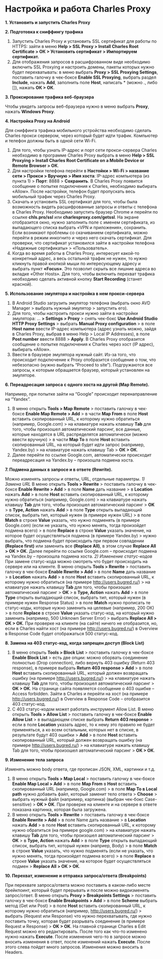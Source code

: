 Настройка и работа Charles Proxy
=================================

**1. Установить и запустить Charles Proxy**

**2. Подготовка к сниффингу трафика**

1) Запустить Charles Proxy и установить SSL сертификат для работы по HTTPS: 
зайти в меню **Help > SSL Proxy > Install Charles Root Certificate > ОК > Установить сертификат > Импортируем сертификат.**
2) Для отображения запросов в расшифрованном виде необходимо включить SSL Proxying и настроить домены, пакеты которых нужно будет перехватывать: 
в меню выбрать **Proxy > SSL Proxying Settings**, поставить галочку в чек-боксе **Enable SSL Proxying**, выбрать раздел **Include**, нажать **Add**, заполнить поле **Host**, написать * (можно *.*, либо []), нажать **ОК > ОК**.

**3. Проксирование трафика веб-браузера**

Чтобы увидеть запросы веб-браузера нужно в меню выбрать **Proxy**, нажать **Windows Proxy**.

**4. Настройка Proxy на Android**

Для сниффинга трафика мобильного устройства необходимо сделать Charles прокси сервером, через который будет идти трафик. Компьютер и телефон должны быть в одной сети Wi-Fi.
1) Для того, чтобы узнать IP-адрес и порт сети прокси-сервера Charles необходимо в программе Charles Proxy выбрать в меню 
**Help > SSL Proxying > Install Charles Root Certificate on a Mobile Device or Remote Browser > ОК**. 
2) Для настройки телефона перейти в **Настойки > Wi-Fi > название сети > Прокси > Вручную > Имя хоста**: IP-адрес компьютера (из пункта 1) > **Порт**: 8888 > **Сохранить**.
В Charles Proxy появится сообщение о попытке подключения к Charles, необходимо выбирать «Allow».
После настройки, телефон будет пропускать весь мобильный трафик через Charles Proxy.
3) Скачать и установить SSL сертификат для того, чтобы была возможность видеть расшифрованные запросы и ответы с телефона в Charles Proxy.
Необходимо запустить браузер Chrome и перейти по ссылке **сhls.pro/ssl** или **charlesproxy.com/getssl**. На экране отобразится окно, нужно заполнить поле с именем сертификата, из выпадающего списка выбрать «VPN и приложения», сохранить. 
Если возникают проблемы со скачиванием сертификата, можно перейти в режим инкогнито и через него скачать сертификат.
Для проверки, что сертификат установился зайти в настройки телефона «Надежные сертификаты» > «Пользователь».
4) Когда во время работы в Charles Proxy, интересует какой-то конкретный адрес, а весь остальной трафик не нужен, то нужно кликнуть правой кнопкой мыши по интересующему адресу и выбрать пункт **«Focus»**. Это позволит скрыть все лишние адреса во вкладке «Other Hosts».
Для того, чтобы включить перехват трафика необходимо сделать активной кнопку **Start Recording** (станет красной).

**5. Использование эмулятора и настройка в нем прокси-сервера**

1) В Android Studio загрузить эмулятор телефона (выбрать окно AVD Manager > выбрать нужный эмулятор > запустить его).
2) Для того, чтобы настроить прокси нужно зайти в настройки эмулятора: … **> Settings > Proxy** > снять чек-бокс **Use Android Studio HTTP Proxy Settings** > выбрать **Manual Proxy configuration** > в поле **Host name** ввести IP-адрес компьютера (адрес узнать можно, зайдя в Charles Proxy, выбрав в меню Help > Local IP Addresses), в поле **Post number** ввести 8888 > **Apply**.
В Charles Proxy отобразится сообщение о попытке подключения к Charles через хост (IP адрес), выбирать «Allow».
3) Ввести в браузере эмулятора нужный сайт. Из-за того, что происходит подключение к Proxy отобразится сообщение о том, что небезопасно (нужно выбрать “Proceed to site”). Подгружаются все запросы, к которым обращается браузер, который установлен на эмуляторе. 

**6. Переадресация запроса с одного хоста на другой (Map Remote).**

Например, при попытке зайти на “Google” происходит перенаправление на “Yandex”.
1) В меню открыть **Tools > Map Remote** > поставить галочку в чек-боксе **Enable Map Remote > Add** > в части **Map From** в поле **Host** вставить скопированный URL, к которому нужно обратиться (например, Google.com) > на клавиатуре нажать клавишу **Tab** для того, чтобы произошел автоматический парсинг, все данные, которые находятся в URL распределятся автоматически (можно ввести вручную) > в части **Map To** в поле **Host** вставить скопированный URL, на который будет идти запрос (например, Yandex.by) > на клавиатуре нажать клавишу Tab > **ОК > ОК**.
2) Далее перейти по ссылке Google.com, автоматически происходит переадресация на Yandex.by – произошла подмена хоста.

**7. Подмена данных в запросе и в ответе (Rewrite).**

Можно изменять запросы и ответы, URL, отдельные параметры.
*1) Замена URL*
В меню открыть **Tools > Rewrite** > поставить галочку в чек-боксе **Enable Rewrite > Add** > в поле **Name** дать название > в **Location** нажать **Add** > в поле **Host** вставить скопированный URL, к которому нужно обратиться (например, Google.com) > на клавиатуре нажать клавишу **Tab** для того, чтобы произошел автоматический парсинг > **OK** >
в **Type, Action** нажать **Add** > в поле **Type** открыть выпадающий список, выбрать тип, который нужен (в примере нужен URL) > в поле **Match** в строке **Value** указать, что нужно подменять (в примере Google.com) (если не указать, что нужно менять, тогда произойдет подмена всего) > в поле **Replace** в строке **Value** указать значение, на которое будет осуществляться подмена (в примере Yandex.by) > нужно выбрать, что подмена будет происходить при первом совпадении **(Replace first)** или заменить все **(Replace All)**, в этом случае **Replace All > OK > OK**.
Далее перейти по ссылке Google.com – происходит подмена на Yandex.by – произошла подмена хоста.
*2) Изменение статус-кодов* 
При замене статус-кода можно смотреть что будет происходить на сервере или на клиенте.
В меню открыть **Tools > Rewrite** > поставить галочку в чек-боксе **Enable Rewrite > Add** > в поле **Name** дать название > в **Location** нажать **Add** > в поле **Host** вставить скопированный URL, к которому нужно обратиться (на примере http://users.bugred.ru/) > на клавиатуре нажать клавишу **Tab** для того, чтобы произошел автоматический парсинг > **OK** >
в **Type, Action** нажать **Add** > в поле **Type** открыть выпадающий список, выбрать тип, который нужен (в примере нужен Response Status) > в поле **Match** нужно прописать те статус-коды, которые нужно заменить на целевые (например, 200 ОК) > в поле **Replace** в строке **Value** указать статус-код, на который нужно заменить (например, 500 Unknown Server Error) > выбрать **Replace All > OK > OK**.
При проверке на клиенте (на сайте) ничего не отобразится, но, если в Charles найти хост (на примере http://users.bugred.ru/) в Overview в Response Code будет отображаться 500 статус-код.

**8. Замена на 403 статус-код, когда запрещен доступ (Block List)**

1) В меню открыть **Tools > Block List** > поставить галочку в чек-боксе **Enable Block List** > есть две опции: можно оборвать соединение полностью (Drop connection), либо вернуть 403 ошибку (Return 403 response), в примере выбрать **Return 403 response > Add** > в поле **Host** вставить скопированный URL, который должен возвращать ошибку (на примере http://users.bugred.ru/) > на клавиатуре нажать клавишу **Tab** для того, чтобы произошел автоматический парсинг > **OK > OK**. 
На странице сайта появляется сообщение о 403 ошибке – Access forbidden. Зайти в Charles и перейти на хост (на примере http://users.bugred.ru/) в Overview в Response Code – отобразится 403 статус-код.
2) С 403 статус-кодом может работать инструмент Allow List. 
В меню открыть **Tools > Allow List** > поставить галочку в чек-боксе **Enable Allow List** > в выпадающем списке выбрать **Return 403 response** > если в поле **Location** указать адрес, то к нему это правило не будет применяться, а ко всем остальным, которых нет в списке, в результате будут 403 ошибки > **Add** > в поле **Host** вставить скопированный URL, который должен возвращать ошибку (на примере http://users.bugred.ru/) > на клавиатуре нажать клавишу Tab для того, чтобы произошел автоматический парсинг > **OK > OK**. 

**9. Изменение тела запроса**

Изменять можно body ответа, где прописан JSON, XML, картинки и т.д.
1) В меню открыть **Tools > Map Local** > поставить галочку в чек-боксе **Enable Map Local > Add** > в поле **Map From** в **Host** вставить скопированный URL (например, Google.com) > в поле **Map To в Local path** нужно добавить файл, который заменит тело ответа > **Choose** > выбрать нужный файл (например, картинка) (выбран чек-бокс Case-sensitive) > **OK > OK**.
При проверке на клиенте и на сервере в ответе показана картинка, которая была загружена. 
2) В меню открыть **Tools > Rewrite** > поставить галочку в чек-боксе **Enable Rewrite > Add** > в поле Name дать название > в **Location** нажать **Add** > в поле **Host** вставить скопированный URL, к которому нужно обратиться (на примере google.com) > на клавиатуре нажать клавишу **Tab** для того, чтобы произошел автоматический парсинг > **OK** > в **Type, Action** нажать **Add** > в поле **Type** открыть выпадающий список, выбрать тип, который нужен (наприер, Body) > в поле **Match** в строке **Value** указать, что нужно подменять (если не указать, что нужно менять, тогда произойдет подмена всего) > в поле **Replace** в строке **Value** указать значение, на которое будет осуществляться подмен > **Replace All > OK > OK**.

**10. Перехват, изменение и отправка запроса/ответа (Breakpoints)**

При перехвате запроса/ответа можно поставить в каком-либо месте брейкпоинт, который будет прерывать и после можно видоизменять запрос/ответ.
В меню открыть **Proxy > Breakpoints Settings** > поставить галочку в чек-боксе **Enable Breakpoints > Add** > в поле **Scheme** выбрать метод (Get или Post) > в поле **Host** вставить скопированный URL, к которому нужно обратиться (например, http://users.bugred.ru/) > выбрать (Request или Response) что нужно перехватывать, где нужно поставить точку, которая будет разрывать соединение (в примере Request и Response) > **OK > OK**.
На главной странице Charles в Edit Request можно его редактировать. После того как что-то изменено нужно нажать **Execute**. После изменения чего-то в запросе можно вносить изменения в ответ, после изменений нажать **Execute**. После этого слева пойдет много запросов. Изменения можно вносить в Headers.
